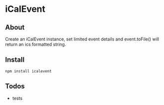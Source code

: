 # iCalEvent

## About

Create an iCalEvent instance, set limited event details and event.toFile() will return an ics formatted string.


## Install

	npm install icalevent

## Todos

* tests